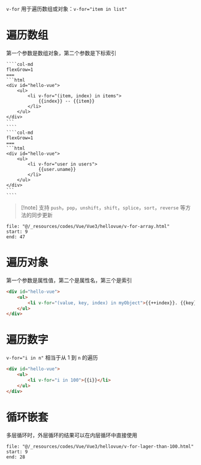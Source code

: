 `v-for` 用于遍历数组或对象：`v-for="item in list"`

# 遍历数组

第一个参数是数组对象，第二个参数是下标索引

`````col
````col-md
flexGrow=1
===
```html
<div id="hello-vue">
    <ul>
        <li v-for="(item, index) in items">
            {{index}} -- {{item}}
        </li>
    </ul>
</div>
```
````
````col-md
flexGrow=1
===
```html
<div id="hello-vue">
    <ul>
        <li v-for="user in users">
            {{user.uname}}
        </li>
    </ul>
</div>
```
````
`````

> [!note] 支持 `push`，`pop`，`unshift`，`shift`，`splice`，`sort`，`reverse` 等方法的同步更新

```reference
file: "@/_resources/codes/Vue/Vue3/hellovue/v-for-array.html"
start: 9
end: 47
```

# 遍历对象

第一个参数是属性值，第二个是属性名，第三个是索引

```html
<div id="hello-vue">
    <ul>
        <li v-for="(value, key, index) in myObject">{{++index}}. {{key}}={{value}}</li>
    </ul>
</div>
```

# 遍历数字

`v-for="i in n"` 相当于从 1 到 `n` 的遍历

```html
<div id="hello-vue">
    <ul>
        <li v-for="i in 100">{{i}}</li>
    </ul>
</div>
```

# 循环嵌套

多层循环时，外层循环的结果可以在内层循环中直接使用

```reference
file: "@/_resources/codes/Vue/Vue3/hellovue/v-for-lager-than-100.html"
start: 9
end: 28
```
